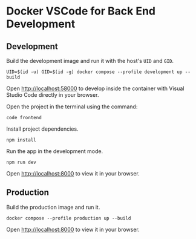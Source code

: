 # Docker VSCode for Back End Development

## Development

Build the development image and run it with the host's `UID` and `GID`.

```
UID=$(id -u) GID=$(id -g) docker compose --profile development up --build
```

Open [http://localhost:58000](http://localhost:58000) to develop inside the container with Visual Studio Code directly in your browser.

Open the project in the terminal using the command:

```
code frontend
```

Install project dependencies.

```
npm install
```

Run the app in the development mode.

```
npm run dev
```

Open [http://localhost:8000](http://localhost:8000) to view it in your browser.

## Production

Build the production image and run it.

```
docker compose --profile production up --build
```

Open [http://localhost:8000](http://localhost:8000) to view it in your browser.
